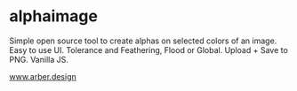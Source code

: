 # alphaimage
Simple open source tool to create alphas on selected colors of an image. Easy to use UI. Tolerance and Feathering, Flood or Global. Upload + Save to PNG. Vanilla JS.


www.arber.design
